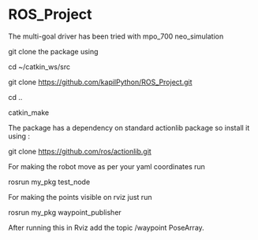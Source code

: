 # ROS_Project

The multi-goal driver has been tried with mpo_700 neo_simulation

git clone the package using

cd ~/catkin_ws/src

git clone https://github.com/kapilPython/ROS_Project.git

cd ..

catkin_make

The package has a dependency on standard actionlib package so install it using :

git clone https://github.com/ros/actionlib.git

For making the robot move as per your yaml coordinates run

rosrun my_pkg test_node

For making the points visible on rviz just run 

rosrun my_pkg waypoint_publisher


After running this in Rviz add the topic /waypoint PoseArray.
